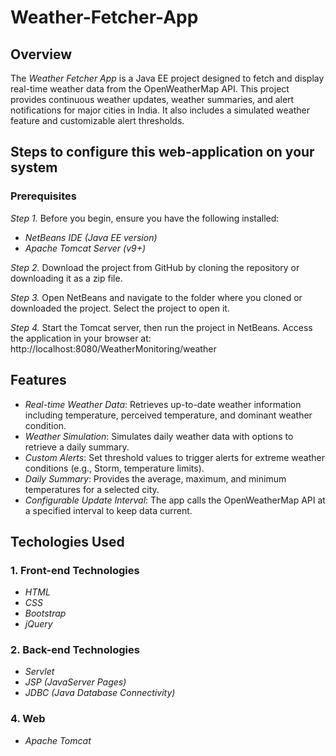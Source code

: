 # Weather-Fetcher-App
## Overview
The *Weather Fetcher App* is a Java EE project designed to fetch and display real-time weather data from the OpenWeatherMap API. This project provides continuous weather updates, weather summaries, and alert notifications for major cities in India. It also includes a simulated weather feature and customizable alert thresholds.

## Steps to configure this web-application on your system ##
### Prerequisites ###
 *Step 1.* Before you begin, ensure you have the following installed:
- *NetBeans IDE (Java EE version)*
- *Apache Tomcat Server (v9+)*

*Step 2.* Download the project from GitHub by cloning the repository or downloading it as a zip file.

*Step 3.* Open NetBeans and navigate to the folder where you cloned or downloaded the project. Select the project to open it.

*Step 4.* Start the Tomcat server, then run the project in NetBeans. Access the application in your browser at:
http://localhost:8080/WeatherMonitoring/weather

## Features ##
 - *Real-time Weather Data*: Retrieves up-to-date weather information including temperature, perceived temperature, and dominant weather condition.<br>
 - *Weather Simulation*: Simulates daily weather data with options to retrieve a daily summary.<br>
 - *Custom Alerts*: Set threshold values to trigger alerts for extreme weather conditions (e.g., Storm, temperature limits).<br>
 - *Daily Summary*: Provides the average, maximum, and minimum temperatures for a selected city. <br>
 - *Configurable Update Interval*: The app calls the OpenWeatherMap API at a specified interval to keep data current.<br>

## Techologies Used
### 1. Front-end Technologies
- *HTML*
- *CSS*
- *Bootstrap*
- *jQuery*

### 2. Back-end Technologies
- *Servlet*
- *JSP (JavaServer Pages)*
- *JDBC (Java Database Connectivity)*

### 4. Web  ###
- *Apache Tomcat*
